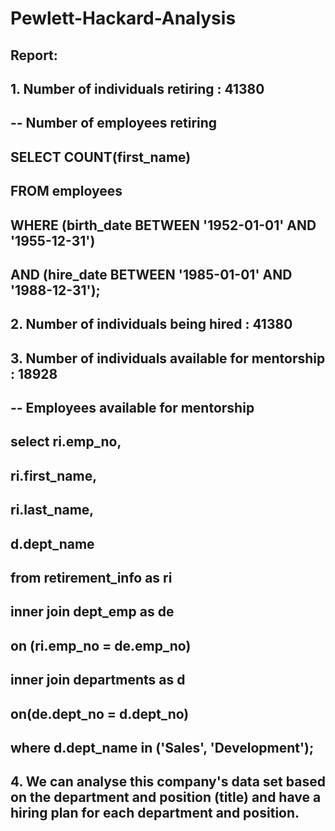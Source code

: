 # Pewlett-Hackard-Analysis

## Report:


## 1. Number of individuals retiring :  41380
## -- Number of employees retiring
## SELECT COUNT(first_name)
## FROM employees
## WHERE (birth_date BETWEEN '1952-01-01' AND '1955-12-31')
## AND (hire_date BETWEEN '1985-01-01' AND '1988-12-31');

## 2. Number of individuals being hired : 41380
## 3. Number of individuals available for mentorship : 18928
## -- Employees available for mentorship
## select ri.emp_no,
## ri.first_name,
## ri.last_name,
## d.dept_name
## from retirement_info as ri
## inner join dept_emp as de
## on (ri.emp_no = de.emp_no)
## inner join departments as d
## on(de.dept_no = d.dept_no)
## where d.dept_name in ('Sales', 'Development');

## 4. We can analyse this company's data set based on the department and position  (title) and have a hiring plan for each department and position.
